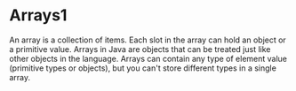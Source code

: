 # Arrays1
An array is a collection of items. Each slot in the array can hold an object or a primitive value. Arrays in Java are objects that can be treated just like other objects in the language. Arrays can contain any type of element value (primitive types or objects), but you can't store different types in a single array.
